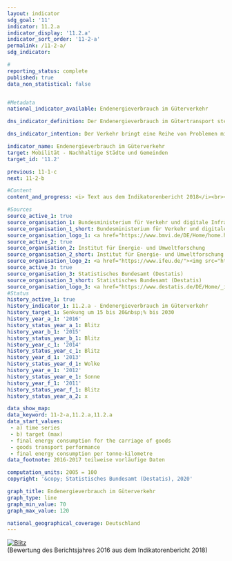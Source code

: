 ```yaml
---                   
layout: indicator                   
sdg_goal: '11'                   
indicator: 11.2.a                   
indicator_display: '11.2.a'                   
indicator_sort_order: '11-2-a'                   
permalink: /11-2-a/                   
sdg_indicator:                    

#                   
reporting_status: complete                   
published: true                   
data_non_statistical: false                   


#Metadata                   
national_indicator_available: Endenergieverbrauch im Güterverkehr                   

dns_indicator_definition: Der Endenergieverbrauch im Gütertransport stellt den Energieverbrauch für den Transport von Gütern im Inland in der Binnenschifffahrt, im Eisenbahn- und im Straßengüterverkehr dar.                   

dns_indicator_intention: Der Verkehr bringt eine Reihe von Problemen mit sich. So beeinträchtigen etwa Lärm und Luftschadstoffe die Lebensqualität insbesondere in Städten und verkehrsbedingte Emissionen tragen zum Klimawandel bei. Der Ausstoß von schädlichen Treibhausgasen steht in engem Zusammenhang mit der im Verkehr verbrauchten Energie. Daher soll der Endenergieverbrauch im Güterverkehr bis zum Jahr 2030 um 15 bis 20&nbsp;% sinken.                   

indicator_name: Endenergieverbrauch im Güterverkehr                   
target: Mobilität - Nachhaltige Städte und Gemeinden                   
target_id: '11.2'                   

previous: 11-1-c                   
next: 11-2-b                   

#Content                    
content_and_progress: <i> Text aus dem Indikatorenbericht 2018</i><br><br>Die Daten zum Endenergieverbrauch im Inland werden der Transport Emission Model (TREMOD)- Datenbank des Instituts für Energie- und Umweltforschung entnommen. TREMOD ist ein Modell zur Bewertung von Verkehrsemissionen. Die Daten enthalten die Treibstoffverbräuche innerhalb Deutschlands nach dem sogenannten Verbrauchskonzept, also unabhängig vom Ort der Betankungen. Endenergie bezeichnet dabei den direkt im Verkehr genutzten Teil der Energie, lässt also die Umwandlungsverluste während der Herstellung der Kraftstoffe sowie eventuelle Leitungsverluste unberücksichtigt.<br><br>Die Beförderungsleistungen des Güterverkehrs zur Berechnung des spezifischen Energieverbrauchs in diesem Sektor werden vom Deutschen Institut für Wirtschaftsforschung im Auftrag vom Bundesministerium für Verkehr und digitale Infrastruktur berechnet. Im Straßengüterverkehr werden die Transporte mit Lastkraftwagen über 3,5 Tonnen Nutzlast berücksichtigt. Der Güterverkehr über den Luftweg wird hingegen nicht einbezogen, da er vernachlässigbar gering ist.<br><br>Der Indikator zum Endenergieverbrauch im Güterverkehr bezieht sich definitionsgemäß auf den Verbrauch im Inland. Die Einflüsse der zunehmenden Auslandsverflechtung der deutschen Wirtschaft im Rahmen der Globalisierung werden nur unzureichend wiedergegeben. Dadurch bleiben Verkehrsströme und die damit einhergehenden Energieverbräuche, die durch deutsche Exporte und Importe entstehen, unberücksichtigt.<br><br>Neben dem Energieverbrauch wird ergänzend auch die Energieeffizienz dargestellt, also der Energieverbrauch je Tonnenkilometer. Die Anzahl der Tonnenkilometer gibt Aufschluss darüber, inwieweit sich die Beförderungsintensität, also die Strecke je transportierter Tonne, ändert.<br><br>Der Endenergieverbrauch in der Güterbeförderung ist im Jahr 2016 gegenüber 2005 – entgegen dem angestrebten Ziel der Bundesregierung – um 10,0&nbsp;% angestiegen. Dieser starke Anstieg ist vor allem dem Gütertransport auf der Straße zuzuschreiben. Der Endenergieverbrauch im Straßengüterverkehr hat in diesem Zeitraum um 12,2&nbsp;% zugenommen, während bei der Bahn und der Binnenschifffahrt der Verbrauch deutlich reduziert wurde (– 8,5 bzw. – 17,8&nbsp;%).<br><br>Im gleichen Zeitraum hat sich die Güterbeförderungsleistung um 12,9&nbsp;% erhöht. Bei vergleichbarem Energieverbrauch in den Jahren 2005 und 2016 konnte eine deutliche Effizienzsteigerung um 2,5&nbsp;% in diesem Zeitraum erreicht werden.<br><br>Während der Finanzmarkt- und Wirtschaftskrise von 2009 ist die preisbereinigte Bruttowertschöpfung im Verarbeitenden Gewerbe mit knapp 20&nbsp;% besonders stark zurückgegangen. Dieser starke Einbruch wirkte sich insbesondere auf den Verkehrssektor aus, da dieser unmittelbar auf die Zu- und Abnahme der Warenproduktion reagiert. Die daraus resultierende geringere Auslastung der Transportkapazitäten erklärt den leichten Anstieg des durchschnittlichen Energieverbrauchs je Tonnenkilometer, obwohl der Energieverbrauch insgesamt während der Krisenjahre stark zurückging.<br><br>Neben den eher kurzfristigen Auswirkungen der Finanzmarkt- und Wirtschaftskrise von 2009 beeinflussten im Betrachtungszeitraum 2005 bis 2016 auch langfristige Effekte die Entwicklung des Endenergieverbrauchs im Gütertransport. So hat sich die Anzahl der Fertigungsschritte je Unternehmen verringert, was in der Regel mit einem erhöhten Transportaufkommen verbunden ist, da die Unternehmen verstärkt Vorprodukte von Zulieferern aus dem In- und Ausland beziehen. Darüber hinaus wuchs die durchschnittliche Entfernung zwischen dem Produktionsort der Güter und dem Ort ihrer Verwendung an, was den Transportaufwand zusätzlich steigerte. Diesen Effekten steht ein Wandel der Nachfragestruktur hin zu weniger materialintensiven Gütern gegenüber (z. B. steigende Nachfrage nach Dienstleistungen). Die daraus resultierende Veränderung bei der Zusammensetzung des Güteraufkommens milderte den Anstieg des transportbedingten Energieverbrauchs ab.                   

#Sources
source_active_1: true                           
source_organisation_1: Bundesministerium für Verkehr und digitale Infrastruktur (BMVI)                           
source_organisation_1_short: Bundesministerium für Verkehr und digitale Infrastruktur (BMVI)                           
source_organisation_logo_1: <a href="https://www.bmvi.de/DE/Home/home.html"><img src="https://g205sdgs.github.io/sdg-indicators/public/logos/bmvi.png" alt="Logo Bundesministerium für Verkehr und digitale Infrastruktur (BMVI)" title="Klicken Sie hier um zu der Homepage der Organisation zu gelangen" /></a>
source_active_2: true                           
source_organisation_2: Institut für Energie- und Umweltforschung                           
source_organisation_2_short: Institut für Energie- und Umweltforschung (IfEU)                           
source_organisation_logo_2: <a href="https://www.ifeu.de/"><img src="https://g205sdgs.github.io/sdg-indicators/public/logos/ifeu.png" alt="Logo Institut für Energie- und Umweltforschung (IfEU)" title="Klicken Sie hier um zu der Homepage der Organisation zu gelangen" /></a>
source_active_3: true                           
source_organisation_3: Statistisches Bundesamt (Destatis)                           
source_organisation_3_short: Statistisches Bundesamt (Destatis)                           
source_organisation_logo_3: <a href="https://www.destatis.de/DE/Home/_inhalt.html"><img src="https://g205sdgs.github.io/sdg-indicators/public/logos/destatis.png" alt="Logo Statistisches Bundesamt (Destatis)" title="Klicken Sie hier um zu der Homepage der Organisation zu gelangen" /></a>
#Status                   
history_active_1: true                   
history_indicator_1: 11.2.a - Endenergieverbrauch im Güterverkehr                   
history_target_1: Senkung um 15 bis 20&nbsp;% bis 2030
history_year_a_1: '2016'                           
history_status_year_a_1: Blitz
history_year_b_1: '2015'                           
history_status_year_b_1: Blitz
history_year_c_1: '2014'                           
history_status_year_c_1: Blitz
history_year_d_1: '2013'                           
history_status_year_d_1: Wolke
history_year_e_1: '2012'                           
history_status_year_e_1: Sonne
history_year_f_1: '2011'                           
history_status_year_f_1: Blitz
history_status_year_a_2: x

data_show_map:                    
data_keyword: 11-2-a,11.2.a,11.2.a                   
data_start_values: 
 - a) time series
 - b) target (max)
 - final energy consumption for the carriage of goods
 - goods transport performance
 - final energy consumption per tonne-kilometre                   
data_footnote: 2016-2017 teilweise vorläufige Daten                   

computation_units: 2005 = 100                   
copyright: '&copy; Statistisches Bundesamt (Destatis), 2020'                   

graph_title: Endenergieverbrauch im Güterverkehr                   
graph_type: line                   
graph_min_value: 70                   
graph_max_value: 120                   

national_geographical_coverage: Deutschland                   
---
```

<div>                           
  <div class="my-header">                           
    <a href="https://sustainabledevelopment-deutschland.github.io/status/"><img src="https://g205sdgs.github.io/sdg-indicators/public/Wettersymbole/Blitz.png" title="Der Indikator entwickelt sich nicht in die gewünschte Richtung und somit vergrößert sich der Abstand zum Ziel" alt="Blitz" />                           
    </a>                           
  </div>
  <div class="my-header-note">
    <span>(Bewertung des Berichtsjahres 2016 aus dem Indikatorenbericht 2018)</span>
  </div>                           
</div>